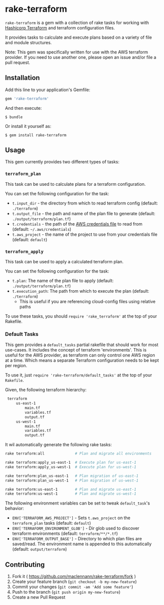 # rake-terraform

`rake-terraform` is a gem with a collection of rake tasks for working with [Hashicorp Terraform](https://terraform.io)
 and terraform configuration files.

 It provides tasks to calculate and execute plans based on a variety of file and module structures.

 Note: This gem was specifically written for use with the AWS terraform provider. If you need to use another one,
 please open an issue and/or file a pull request.

## Installation

Add this line to your application's Gemfile:

```ruby
gem 'rake-terraform'
```

And then execute:

    $ bundle

Or install it yourself as:

    $ gem install rake-terraform

## Usage

This gem currently provides two different types of tasks:

### `terraform_plan`
This task can be used to calculate plans for a terraform configuration.

You can set the following configuration for the task:

* `t.input_dir` - the directory from which to read terraform config (default: `./terraform`)
* `t.output_file` - the path and name of the plan file to generate (default: `./output/terraform/plan.tf`)
* `t.credentials` - the path of the [AWS credentials file](http://docs.aws.amazon.com/cli/latest/userguide/cli-chap-getting-started.html#cli-config-files) to read from (default: `~/.aws/credentials`)
* `t.aws_project` - the name of the project to use from your credentials file (default: `default`)

### `terraform_apply`
This task can be used to apply a calculated terraform plan.

You can set the following configuration for the task:

* `t.plan`: The name of the plan file to apply (default: `./output/terraform/plan.tf`)
* `t.execution_path`: The path from which to execute the plan (default: `./terraform`)
    * This is useful if you are referencing cloud-config files using relative paths

To use these tasks, you should `require 'rake_terraform'` at the top of your Rakefile.

### Default Tasks

This gem provides a `default_tasks` partial rakefile that should work for most use-cases.
It includes the concept of terraform 'environments'. This is useful for the AWS provider,
as terraform can only control one AWS region at a time. Which means a separate Terraform
configuration needs to be kept per region.

To use it, just `require 'rake-terraform/default_tasks'` at the top of your `Rakefile`.

Given, the following terraform hierarchy:
```bash
 terraform
     us-east-1
         main.tf
         variables.tf
         output.tf
     us-west-1
         main.tf
         variables.tf
         output.tf
```

It wil automatically generate the following rake tasks:

```bash
rake terraform:all              # Plan and migrate all environments

rake terraform:apply_us-east-1  # Execute plan for us-east-1
rake terraform:apply_us-west-1  # Execute plan for us-west-1

rake terraform:plan_us-east-1   # Plan migration of us-east-1
rake terraform:plan_us-west-1   # Plan migration of us-west-1

rake terraform:us-east-1        # Plan and migrate us-east-1
rake terraform:us-west-1        # Plan and migrate us-west-1
```

The following environment variables can be set to tweak `default_task`'s behavior:
* `ENV['TERRAFORM_AWS_PROJECT']` - Sets `t.aws_project` on the `terraform_plan` tasks (default: `default`)
* `ENV['TERRAFORM_ENVIRONMENT_GLOB']` - Dir glob used to discover terraform environments (default: `terraform/**/*.tf`)
* `ENV['TERRAFORM_OUTPUT_BASE']` - Directory to which plan files are saved/read. The environment name is appended to this automatically (default: `output/terraform`)

## Contributing

1. Fork it ( https://github.com/maclennann/rake-terraform/fork )
2. Create your feature branch (`git checkout -b my-new-feature`)
3. Commit your changes (`git commit -am 'Add some feature'`)
4. Push to the branch (`git push origin my-new-feature`)
5. Create a new Pull Request

